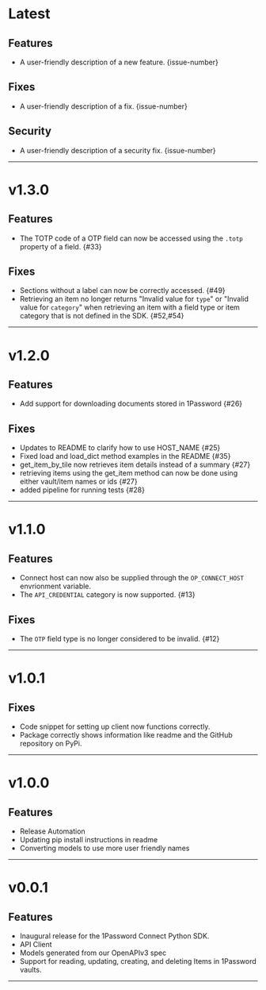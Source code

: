 [//]: # (START/LATEST)
# Latest

## Features
  * A user-friendly description of a new feature. {issue-number}

## Fixes
 * A user-friendly description of a fix. {issue-number}

## Security
 * A user-friendly description of a security fix. {issue-number}

---

[//]: # "START/v1.3.0"

# v1.3.0

## Features

- The TOTP code of a OTP field can now be accessed using the `.totp` property of a field. {#33}

## Fixes

- Sections without a label can now be correctly accessed. {#49}
- Retrieving an item no longer returns "Invalid value for `type`" or "Invalid value for `category`" when retrieving an item with a field type or item category that is not defined in the SDK. {#52,#54}

---

[//]: # "START/v1.2.0"

# v1.2.0

## Features

- Add support for downloading documents stored in 1Password {#26}

## Fixes

- Updates to README to clarify how to use HOST_NAME {#25}
- Fixed load and load_dict method examples in the README {#35}
- get_item_by_tile now retrieves item details instead of a summary {#27}
- retrieving items using the get_item method can now be done using either vault/item names or ids {#27}
- added pipeline for running tests {#28}

---

[//]: # "START/v1.1.0"

# v1.1.0

## Features

- Connect host can now also be supplied through the `OP_CONNECT_HOST` envrionment variable.
- The `API_CREDENTIAL` category is now supported. {#13}

## Fixes

- The `OTP` field type is no longer considered to be invalid. {#12}

---

[//]: # "START/v1.0.1"

# v1.0.1

## Fixes

- Code snippet for setting up client now functions correctly.
- Package correctly shows information like readme and the GitHub repository on PyPi.

---

[//]: # "START/v1.0.0"

# v1.0.0

## Features

- Release Automation
- Updating pip install instructions in readme
- Converting models to use more user friendly names

---

[//]: # "START/v0.0.1"

# v0.0.1

## Features

- Inaugural release for the 1Password Connect Python SDK.
- API Client
- Models generated from our OpenAPIv3 spec
- Support for reading, updating, creating, and deleting Items in 1Password vaults.

---
